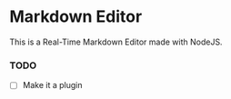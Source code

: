 # Markdown Editor

This is a Real-Time Markdown Editor made with NodeJS.

### TODO

* [ ] Make it a plugin
